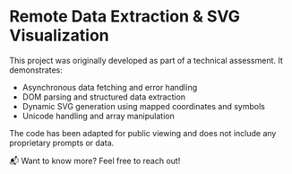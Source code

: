 # Remote Data Extraction & SVG Visualization

This project was originally developed as part of a technical assessment. It demonstrates:

- Asynchronous data fetching and error handling
- DOM parsing and structured data extraction
- Dynamic SVG generation using mapped coordinates and symbols
- Unicode handling and array manipulation

The code has been adapted for public viewing and does not include any proprietary prompts or data.

📬 Want to know more? Feel free to reach out!